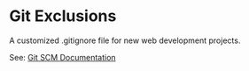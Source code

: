 # Git Exclusions

A customized .gitignore file for new web development projects.

See: [Git SCM Documentation](https://github.com/github/gitignore)
